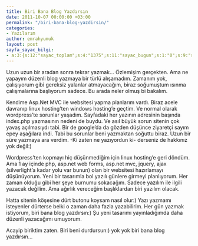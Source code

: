 ```yaml
---
title: Biri Bana Blog Yazdırsın
date: 2011-10-07 00:00:00 +03:00
permalink: "/biri-bana-blog-yazdirsin/"
categories:
- Yazılarım
author: emrahyumuk
layout: post
sayfa_sayac_bilgi:
- a:3:{s:12:"sayac_toplam";s:4:"1375";s:11:"sayac_bugun";s:1:"0";s:9:"son_okuma";s:10:"1364844055";}
---
```


Uzun uzun bir aradan sonra tekrar yazmak&#8230; Özlemişim gerçekten. Ama ne yapayım düzenli blog yazmaya bir türlü alışamadım. Zamanım yok, çalışıyorum gibi gereksiz yalanlar atmayacağım, biraz soğumuştum ısınma çalışmalarına başlıyorum sadece. Bu arada neler olmuş bi bakalım.

Kendime Asp.Net MVC ile websitesi yapma planlarım vardı. Biraz acele davranıp linux hosting&#8217;ten windows hosting&#8217;e geçtim. Ve normal olarak wordpress&#8217;te sorunlar yaşadım. Sayfadaki her yazının adresinin başında index.php yazmasının nedeni de buydu. Ve asıl büyük sorun sitenin çok yavaş açılmasıydı tabi. Bir de google&#8217;da da gözden düşünce ziyaretçi sayım epey aşağılara indi. Tabi bu sorunlar beni yazmaktan soğuttu biraz. Uzun bir süre yazmaya ara verdim. -Ki zaten ne yazıyordun ki- derseniz de hakkınız yok değil:)

<!--more-->

Wordpress&#8217;ten kopmayı hiç düşünmediğim için linux hosting&#8217;e geri döndüm. Ama 1 ay içinde php, asp.net web forms, asp.net mvc, jquery, ajax (silverlight&#8217;a kadar yolu var bunun) olan bir websitesi hazırlamayı düşünüyorum. Yeni bir tasarımla bol yazılı günlere girmeyi planlıyorum. Her zaman olduğu gibi her şeye burnumu sokacağım. Sadece yazılım ile ilgili yazacak değilim. Ama ağırlık vereceğim başlıklardan biri yazılım olacak.

Hatta sitenin köşesine dürt butonu koysam nasıl olur:) Yazı yazmamı isteyenler dürterse belki o zaman daha fazla yazabilirim. Her gün yazmak istiyorum, biri bana blog yazdırsın:) Şu yeni tasarımı yayınladığımda daha düzenli yazacağımı umuyorum.

Acayip biriktim zaten. Biri beni durdursun:) yok yok biri bana blog yazdırsın&#8230;